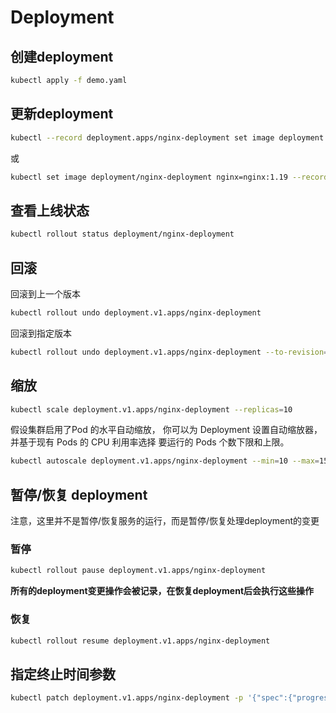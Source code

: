 # Deployment

## 创建deployment

```bash
kubectl apply -f demo.yaml
```

## 更新deployment

```bash
kubectl --record deployment.apps/nginx-deployment set image deployment.v1.apps/nginx-deployment nginx=nginx:1.16.1
```

或

```bash
kubectl set image deployment/nginx-deployment nginx=nginx:1.19 --record
```

## 查看上线状态

```bash
kubectl rollout status deployment/nginx-deployment
```

## 回滚

回滚到上一个版本

```bash
kubectl rollout undo deployment.v1.apps/nginx-deployment
```

回滚到指定版本

```bash
kubectl rollout undo deployment.v1.apps/nginx-deployment --to-revision=2
```

## 缩放

```bash
kubectl scale deployment.v1.apps/nginx-deployment --replicas=10
```

假设集群启用了Pod 的水平自动缩放， 你可以为 Deployment 设置自动缩放器，并基于现有 Pods 的 CPU 利用率选择 要运行的 Pods 个数下限和上限。

```bash
kubectl autoscale deployment.v1.apps/nginx-deployment --min=10 --max=15 --cpu-percent=80
```

## 暂停/恢复 deployment

注意，这里并不是暂停/恢复服务的运行，而是暂停/恢复处理deployment的变更

### 暂停

```bash
kubectl rollout pause deployment.v1.apps/nginx-deployment
```
**所有的deployment变更操作会被记录，在恢复deployment后会执行这些操作**

### 恢复

```bash
kubectl rollout resume deployment.v1.apps/nginx-deployment
```

## 指定终止时间参数

```bash
kubectl patch deployment.v1.apps/nginx-deployment -p '{"spec":{"progressDeadlineSeconds":600}}'
```